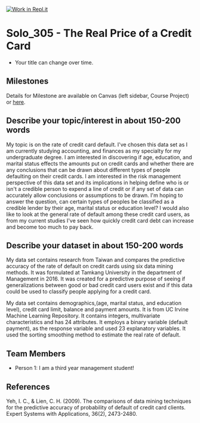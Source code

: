 [![Work in Repl.it](https://classroom.github.com/assets/work-in-replit-14baed9a392b3a25080506f3b7b6d57f295ec2978f6f33ec97e36a161684cbe9.svg)](https://classroom.github.com/online_ide?assignment_repo_id=312177&assignment_repo_type=GroupAssignmentRepo)
# Solo_305 - The Real Price of a Credit Card

- Your title can change over time.

## Milestones

Details for Milestone are available on Canvas (left sidebar, Course Project) or [here](https://firas.moosvi.com/courses/data301/project/milestone01.html).

## Describe your topic/interest in about 150-200 words

  My topic is on the rate of credit card default. I've chosen this data set as I am currently studying accounting, and finances as my specialty for my undergraduate degree. I am interested in discovering if age, education, and marital status effects the amounts put on credit cards and whether there are any conclusions that can be drawn about different types of people defaulting on their credit cards. I am interested in the risk management perspective of this data set and its implications in helping define who is or isn't a credible person to expend a line of credit or if any set of data can accurately allow conclusions or assumptions to be drawn. I'm hoping to answer the question, can certain types of peoples be classified as a credible lender by their age, marital status or education level? I would also like to look at the general rate of default among these credit card users, as from my current studies I've seen how quickly credit card debt can increase and become too much to pay back. 

## Describe your dataset in about 150-200 words

My data set contains research from Taiwan and compares the predictive accuracy of the rate of default on credit cards using six data mining methods. It was formulated at Tamkang University in the department of Management in 2016. It was created for a predictive purpose of seeing if generalizations between good or bad credit card users exist and if this data could be used to classify people applying for a credit card. 

My data set contains demographics,(age, marital status, and education level), credit card limit, balance and payment amounts. It is from UC Irvine Machine Learning Repository. It contains integers, multivariate characteristics and has 24 attributes. It employs a binary variable (default payment), as the response variable and used 23 explanatory variables. It used the sorting smoothing method to estimate the real rate of default.


## Team Members

- Person 1: I am a third year management student!


## References

Yeh, I. C., & Lien, C. H. (2009). The comparisons of data mining techniques for the predictive accuracy of probability of default of credit card clients. Expert Systems with Applications, 36(2), 2473-2480.
